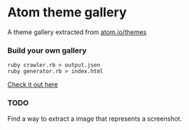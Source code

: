 Atom theme gallery
===

A theme gallery extracted from [atom.io/themes](https://atom.io/themes)


### Build your own gallery
    ruby crawler.rb > output.json
    ruby generator.rb > index.html

[Check it out here](http://enrmarc.github.io/atom-theme-gallery/)

### TODO

Find a way to extract a image that represents a screenshot.
